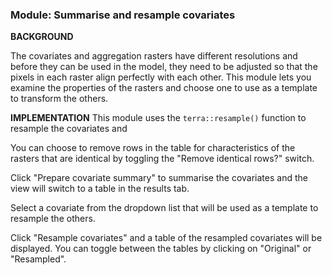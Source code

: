 ### **Module: Summarise and resample covariates**

**BACKGROUND**

The covariates and aggregation rasters have different resolutions 
and before they can be used in the model, they need to be adjusted so that the pixels in each raster align perfectly with each other. This module lets you examine the properties of the rasters and choose one to use as a template to transform the others.

**IMPLEMENTATION**
This module uses the `terra::resample()` function to resample the covariates and 

You can choose to remove rows in the table for characteristics of the rasters that are identical by toggling the "Remove identical rows?" switch. 

Click "Prepare covariate summary" to summarise the covariates and the view will switch to a table in the results tab.

Select a covariate from the dropdown list that will be used as a template to resample the others.

Click "Resample covariates" and a table of the resampled covariates will be displayed. You can toggle between the tables by clicking on "Original" or "Resampled".
